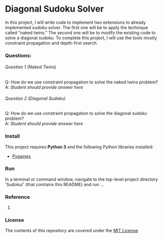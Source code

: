 Diagonal Sudoku Solver
===============================
In this project, I will write code to implement two extensions to already implemented sudoku solver. The first one will be to apply the technique called "naked twins." The second one will be to modify the existing code to solve a diagonal sudoku. To complete this project, I will use the tools mostly constraint propagation and depth-first search.


### Questions:

###### Question 1 (Naked Twins)
Q: How do we use constraint propagation to solve the naked twins problem?  
A: *Student should provide answer here*

###### Question 2 (Diagonal Sudoku)
Q: How do we use constraint propagation to solve the diagonal sudoku problem?  
A: *Student should provide answer here*

### Install
This project requires **Python 3** and the following Python libraries installed:

- [Pygames](https://www.pygame.org/wiki/GettingStarted)


### Run
In a terminal or command window, navigate to the top-level project directory 'Sudoku/' (that cointains this README) and run ...


### Reference
1.

### License
The contents of this repository are covered under the [MIT License](LICENSE.md).
